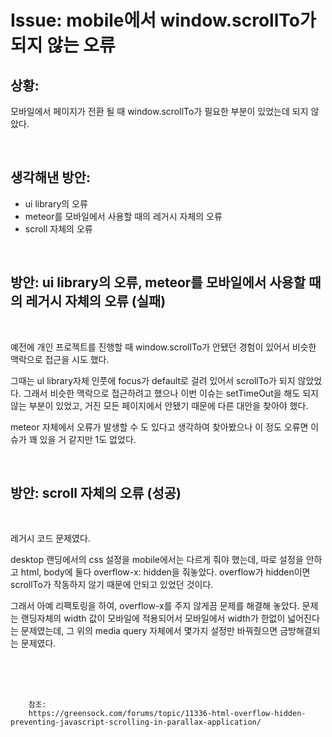 <!-- 
author: Dailyscat
purpose: issue arrange
rules:
 (1) 헤더와 문단사이 
    <br/>
    <br/>
 (2) 코드가 작성되는 부분은 >로 정리
 (3) 참조는 해당 내용 바로 아래 
    <br/>
    <br/>
 (4) 명령어는 bold
 (5) 방안은 ## 안의 과정은 ###
-->

# Issue: mobile에서 window.scrollTo가 되지 않는 오류

## 상황:

모바일에서 페이지가 전환 될 때 window.scrollTo가 필요한 부분이 있었는데 되지 않았다.

<br/>

## 생각해낸 방안:
+ ui library의 오류 
+ meteor를 모바일에서 사용할 때의 레거시 자체의 오류
+ scroll 자체의 오류


<br/>

## 방안: ui library의 오류, meteor를 모바일에서 사용할 때의 레거시 자체의 오류   (실패)
<br/>

  예전에 개인 프로젝트를 진행할 때 window.scrollTo가 안됐던 경험이 있어서 비슷한 맥락으로 접근을 시도 했다.

  그때는 ul library자체 인풋에 focus가 default로 걸려 있어서
  scrollTo가 되지 않았었다.
  그래서 비슷한 맥락으로 접근하려고 했으나 이번 이슈는 setTimeOut을 해도 되지 않는 부분이 있었고, 거진 모든 페이지에서 안됐기 때문에 다른 대안을 찾아야 했다.

  meteor 자체에서 오류가 발생할 수 도 있다고 생각하여 찾아봤으나 이 정도 오류면 이슈가 꽤 있을 거 같지만 1도 없었다.

<br/>


## 방안: scroll 자체의 오류 (성공)
<br/>
  
  레거시 코드 문제였다.

  desktop 랜딩에서의 css 설정을 mobile에서는 다르게 줘야 했는데, 따로 설정을 안하고 html, body에 둘다 overflow-x: hidden을 줘놓았다. overflow가 hidden이면 scrollTo가 작동하지 않기 때문에 안되고 있었던 것이다.

  그래서 아예 리팩토링을 하여, overflow-x를 주지 않게끔 문제를 해결해 놓았다. 문제는 랜딩자체의 width 값이 모바일에 적용되어서 모바일에서 width가 한없이 넓어진다는 문제였는데, 그 위의 media query 자체에서 몇가지 설정만 바꿔줬으면 금방해결되는 문제였다.

<br/>
<br/>
<br/>

        참조: 
        https://greensock.com/forums/topic/11336-html-overflow-hidden-preventing-javascript-scrolling-in-parallax-application/

<br/>

